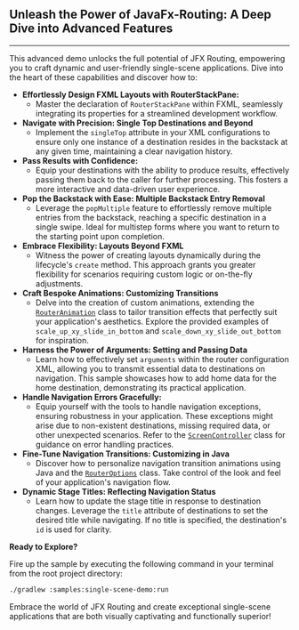 ## Unleash the Power of JavaFx-Routing: A Deep Dive into Advanced Features ## 

---

This advanced demo unlocks the full potential of JFX Routing, empowering you to craft dynamic and user-friendly single-scene applications. Dive into the heart of these capabilities and discover how to:

* **Effortlessly Design FXML Layouts with RouterStackPane:**
    - Master the declaration of `RouterStackPane` within FXML, seamlessly integrating its properties for a streamlined development workflow.
* **Navigate with Precision: Single Top Destinations and Beyond**
    - Implement the `singleTop` attribute in your XML configurations to ensure only one instance of a destination resides in the backstack at any given time, maintaining a clear navigation history.
* **Pass Results with Confidence:**
    - Equip your destinations with the ability to produce results, effectively passing them back to the caller for further processing. This fosters a more interactive and data-driven user experience.
* **Pop the Backstack with Ease: Multiple Backstack Entry Removal**
    - Leverage the `popMultiple` feature to effortlessly remove multiple entries from the backstack, reaching a specific destination in a single swipe. Ideal for multistep forms where you want to return to the starting point upon completion.
* **Embrace Flexibility: Layouts Beyond FXML**
    - Witness the power of creating layouts dynamically during the lifecycle's `create` method. This approach grants you greater flexibility for scenarios requiring custom logic or on-the-fly adjustments.
* **Craft Bespoke Animations: Customizing Transitions**
    - Delve into the creation of custom animations, extending the [`RouterAnimation`](../../library/src/main/java/rahulstech/jfx/routing/element/RouterAnimation.java) class to tailor transition effects that perfectly suit your application's aesthetics. Explore the provided examples of `scale_up_xy_slide_in_bottom` and `scale_down_xy_slide_out_bottom` for inspiration.
* **Harness the Power of Arguments: Setting and Passing Data**
    - Learn how to effectively set `arguments` within the router configuration XML, allowing you to transmit essential data to destinations on navigation. This sample showcases how to add home data for the home destination, demonstrating its practical application.
* **Handle Navigation Errors Gracefully:**
    - Equip yourself with the tools to handle navigation exceptions, ensuring robustness in your application. These exceptions might arise due to non-existent destinations, missing required data, or other unexpected scenarios. Refer to the [`ScreenController`](./src/main/java/rahulstech/jfx/singlescenedemo/ScreenController.java) class for guidance on error handling practices.
* **Fine-Tune Navigation Transitions: Customizing in Java**
    - Discover how to personalize navigation transition animations using Java and the [`RouterOptions`](../../library/src/main/java/rahulstech/jfx/routing/RouterOptions.java) class. Take control of the look and feel of your application's navigation flow.
* **Dynamic Stage Titles: Reflecting Navigation Status**
    - Learn how to update the stage title in response to destination changes. Leverage the `title` attribute of destinations to set the desired title while navigating. If no title is specified, the destination's `id` is used for clarity.

**Ready to Explore?**

Fire up the sample by executing the following command in your terminal from the root project directory:

```bash
./gradlew :samples:single-scene-demo:run
```

Embrace the world of JFX Routing and create exceptional single-scene applications that are both visually captivating and functionally superior!